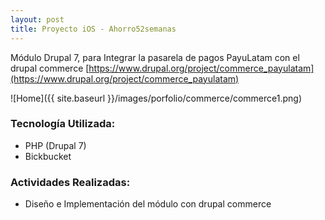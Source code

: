 ```yaml
---
layout: post
title: Proyecto iOS - Ahorro52semanas
---
```

M&oacute;dulo Drupal 7, para Integrar la pasarela de pagos PayuLatam con el drupal commerce [https://www.drupal.org/project/commerce_payulatam](https://www.drupal.org/project/commerce_payulatam)

![Home]({{ site.baseurl }}/images/porfolio/commerce/commerce1.png)

### Tecnolog&iacute;a Utilizada:
 - PHP (Drupal 7)
 - Bickbucket

### Actividades Realizadas:
 - Diseño e Implementaci&oacute;n del m&oacute;dulo con drupal commerce